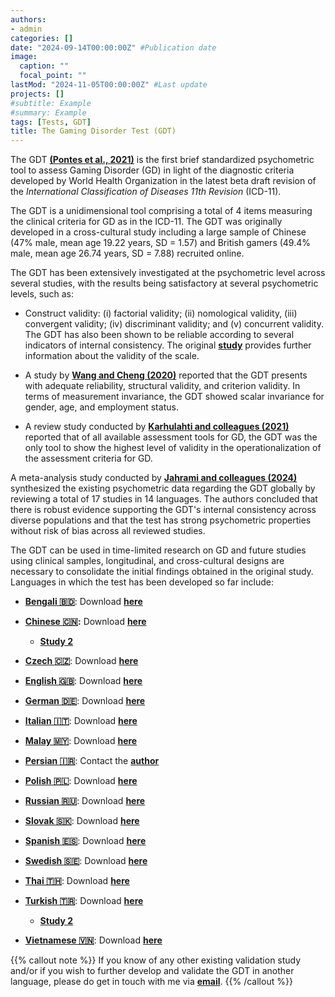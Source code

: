 ```yaml
---
authors:
- admin
categories: []
date: "2024-09-14T00:00:00Z" #Publication date
image:
  caption: ""
  focal_point: ""
lastMod: "2024-11-05T00:00:00Z" #Last update
projects: []
#subtitle: Example
#summary: Example
tags: [Tests, GDT]
title: The Gaming Disorder Test (GDT)
---
```

The GDT **[(Pontes et al., 2021)](https://doi.org/10.1007/s11469-019-00088-z)** is the first brief standardized psychometric tool to assess Gaming Disorder (GD) in light of the diagnostic criteria developed by World Health Organization in the latest beta draft revision of the _International Classification of Diseases 11th Revision_ (ICD-11).

The GDT is a unidimensional tool comprising a total of 4 items measuring the clinical criteria for GD as in the ICD-11. The GDT was originally developed in a cross-cultural study including a large sample of Chinese (47% male, mean age 19.22 years, SD = 1.57) and British gamers (49.4% male, mean age 26.74 years, SD = 7.88) recruited online.

The GDT has been extensively investigated at the psychometric level across several studies, with the results being satisfactory at several psychometric levels, such as:

* Construct validity: (i) factorial validity; (ii) nomological validity, (iii) convergent validity; (iv) discriminant validity; and (v) concurrent validity. The GDT has also been shown to be reliable according to several indicators of internal consistency. The original **[study](https://doi.org/10.1007/s11469-019-00088-z)** provides further information about the validity of the scale.

* A study by **[Wang and Cheng (2020)](https://doi.org/10.3389/fpsyt.2020.577366)** reported that the GDT presents with adequate reliability, structural validity, and criterion validity. In terms of measurement invariance, the GDT showed scalar invariance for gender, age, and employment status.

* A review study conducted by **[Karhulahti and colleagues (2021)](https://doi.org/10.1177/10731911211055435)** reported that of all available assessment tools for GD, the GDT was the only tool to show the highest level of validity in the operationalization of the assessment criteria for GD.

A meta-analysis study conducted by **[Jahrami and colleagues (2024)](https://doi.org/10.1016/j.abrep.2024.100563)** synthesized the existing psychometric data regarding the GDT globally by reviewing a total of 17 studies in 14 languages. The authors concluded that there is robust evidence supporting the GDT's internal consistency across diverse populations and that the test has strong psychometric properties without risk of bias across all reviewed studies.

The GDT can be used in time-limited research on GD and future studies using clinical samples, longitudinal, and cross-cultural designs are necessary to consolidate the initial findings obtained in the original study. Languages in which the test has been developed so far include:

* **[Bengali :bangladesh:](https://doi.org/10.1371/journal.pone.0279062)**: Download  **[here](https://osf.io/vgj2t)**

* **[Chinese :cn:](https://doi.org/10.1007/s11469-019-00088-z):** Download **[here](https://osf.io/gywa7)**
    * **[Study 2](https://doi.org/10.1016/j.ajp.2023.103638)**

* **[Czech :czech_republic:](https://doi.org/10.1016/j.jpsychires.2024.05.023)**: Download **[here](https://osf.io/ghuxb)**

* **[English :uk:](https://doi.org/10.1007/s11469-019-00088-z)**: Download  **[here](https://osf.io/bz5ka)**

* **[German :de:](https://doi.org/10.3390/jcm8101691)**: Download **[here](https://osf.io/uk5zn)**

* **[Italian :it:](https://doi.org/10.1007/s12671-022-02066-4)**: Download **[here](https://osf.io/udek3)**

* **[Malay :malaysia:](https://doi.org/10.1177/01632787231185845)**: Download **[here](https://osf.io/48wm5)**

* **[Persian :iran:](https://doi.org/10.1186/s40359-023-01368-z)**: Contact the **[author](mailto:Amir.Pakpour@ju.se)**

* **[Polish :poland:](http://http://cspsychiatr.cz/detail.php?stat=1386)**: Download **[here](https://osf.io/sy8f7)**

* **[Russian :ru:](https://www.bekhterevreview.com/jour/article/view/273)**: Download **[here](https://osf.io/xm23z)**

* **[Slovak :slovakia:](http://cspsychiatr.cz/detail.php?stat=1386)**: Download **[here](https://osf.io/dnvrx)**

* **[Spanish :es:](https://doi.org/10.1007/s11469-021-00704-x)**: Download **[here](https://osf.io/ugwhe)**

* **[Swedish :sweden:](https://doi.org/10.1111/sjop.13010)**: Download **[here](https://osf.io/fp36n)**

* **[Thai :thailand:](https://doi.org/10.1080/24732850.2024.2351091)**: Download  **[here](https://osf.io/vjpc8)**

* **[Turkish :tr:](http://hdl.handle.net/20.500.12416/4617)**: Download **[here](https://osf.io/cmp96)**
  * **[Study 2](https://dusunenadamdergisi.org/article/1519)**

* **[Vietnamese :vietnam:](https://doi.org/10.1186/s41155-024-00328-9)**: Download  **[here](https://osf.io/7ajxz)**

{{% callout note %}}
If you know of any other existing validation study and/or if you wish to further develop and validate the GDT in another language,
please do get in touch with me via **[email](mailto:contactme@halleypontes.com)**.
{{% /callout %}}